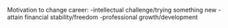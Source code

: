 Motivation to change career:
  -intellectual challenge/trying something new
  -attain financial stability/freedom
  -professional growth/development 
